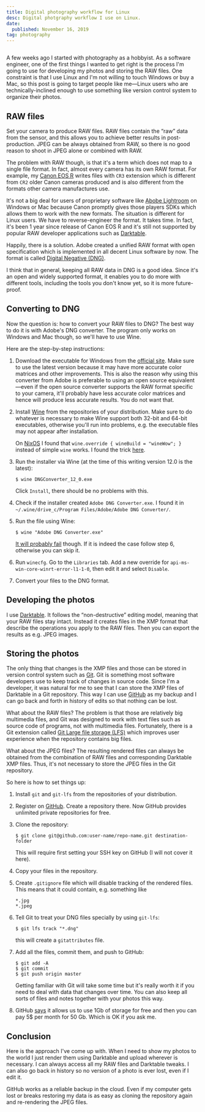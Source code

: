 ```yaml
---
title: Digital photography workflow for Linux
desc: Digital photgraphy workflow I use on Linux.
date:
  published: November 16, 2019
tag: photography
---
```


```toc
```

A few weeks ago I started with photography as a hobbyist. As a software
engineer, one of the first things I wanted to get right is the process I'm
going to use for developing my photos and storing the RAW files. One
constraint is that I use Linux and I'm not willing to touch Windows or buy a
Mac, so this post is going to target people like me—Linux users who are
technically-inclined enough to use something like version control system to
organize their photos.

## RAW files

Set your camera to produce RAW files. RAW files contain the “raw” data from
the sensor, and this allows you to achieve better results in
post-production. JPEG can be always obtained from RAW, so there is no good
reason to shoot in JPEG alone or combined with RAW.

The problem with RAW though, is that it's a term which does not map to a
single file format. In fact, almost every camera has its own RAW format. For
example, my [Canon EOS R][eos-r-settings] writes files with `CR3` extension
which is different from `CR2` older Canon cameras produced and is also
different from the formats other camera manufactures use.

It's not a big deal for users of proprietary software like [Abobe
Lightroom][lightroom] on Windows or Mac because Canon promptly gives those
players SDKs which allows them to work with the new formats. The situation
is different for Linux users. We have to reverse-engineer the format. It
takes time. In fact, it's been 1 year since release of Canon EOS R and it's
still not supported by popular RAW developer applications such as
[Darktable][darktable].

Happily, there is a solution. Adobe created a unified RAW format with open
specification which is implemented in all decent Linux software by now. The
format is called [Digital Negative (DNG)][dng].

I think that in general, keeping all RAW data in DNG is a good idea. Since
it's an open and widely supported format, it enables you to do more with
different tools, including the tools you don't know yet, so it is more
future-proof.

## Converting to DNG

Now the question is: how to convert your RAW files to DNG? The best way to
do it is with Adobe's DNG converter. The program only works on Windows and
Mac though, so we'll have to use Wine.

Here are the step-by-step instructions:

1. Download the executable for Windows from the [official
   site][dng-downloads]. Make sure to use the latest version because it may
   have more accurate color matrices and other improvements. This is also
   the reason why using this converter from Adobe is preferable to using an
   open source equivalent—even if the open source converter supports the RAW
   format specific to your camera, it'll probably have less accurate color
   matrices and hence will produce less accurate results. You do not want
   that.

2. Install [Wine][wine] from the repositories of your distribution. Make
   sure to do whatever is necessary to make Wine support both 32-bit and
   64-bit executables, otherwise you'll run into problems, e.g. the
   executable files may not appear after installation.

   On [NixOS][nixos] I found that `wine.override { wineBuild = "wineWow"; }`
   instead of simple `wine` works. I found the trick [here][nixos-wine].

3. Run the installer via Wine (at the time of this writing version 12.0 is
   the latest):

   ```
   $ wine DNGConverter_12_0.exe
   ```

   Click `Install`, there should be no problems with this.

4. Check if the installer created `Adobe DNG Converter.exe`. I found it in
   `~/.wine/drive_c/Program Files/Adobe/Adobe DNG Converter/`.

5. Run the file using Wine:

   ```
   $ wine "Adobe DNG Converter.exe"
   ```

   [It will probably fail][wine-bug] though. If it is indeed the case follow
   step 6, otherwise you can skip it.

6. Run `winecfg`. Go to the `Libraries` tab. Add a new override for
   `api-ms-win-core-winrt-error-l1-1-0`, then edit it and select `Disable`.

7. Convert your files to the DNG format.

## Developing the photos

I use [Darktable][darktable]. It follows the “non-destructive” editing
model, meaning that your RAW files stay intact. Instead it creates files in
the XMP format that describe the operations you apply to the RAW files. Then
you can export the results as e.g. JPEG images.

## Storing the photos

The only thing that changes is the XMP files and those can be stored in
version control system such as [Git][git]. Git is something most software
developers use to keep track of changes in source code. Since I'm a
developer, it was natural for me to see that I can store the XMP files of
Darktable in a Git repository. This way I can use [GitHub][github] as my
backup and I can go back and forth in history of edits so that nothing can
be lost.

What about the RAW files? The problem is that those are relatively big
multimedia files, and Git was designed to work with text files such as
source code of programs, not with multimedia files. Fortunately, there is a
Git extension called [Git Large file storage (LFS)][git-lfs] which improves
user experience when the repository contains big files.

What about the JPEG files? The resulting rendered files can always be
obtained from the combination of RAW files and corresponding Darktable XMP
files. Thus, it's not necessary to store the JPEG files in the Git
repository.

So here is how to set things up:

1. Install `git` and `git-lfs` from the repositories of your distribution.

2. Register on [GitHub][github]. Create a repository there. Now GitHub
   provides unlimited private repositories for free.

3. Clone the repository:

   ```
   $ git clone git@github.com:user-name/repo-name.git destination-folder
   ```

   This will require first setting your SSH key on GitHub (I will not cover
   it here).

4. Copy your files in the repository.

5. Create `.gitignore` file which will disable tracking of the rendered
   files. This means that it could contain, e.g. something like

   ```
   *.jpg
   *.jpeg
   ```

6. Tell Git to treat your DNG files specially by using `git-lfs`:

   ```
   $ git lfs track "*.dng"
   ```

   this will create a `gitattributes` file.

7. Add all the files, commit them, and push to GitHub:

   ```
   $ git add -A
   $ git commit
   $ git push origin master
   ```

   Getting familiar with Git will take some time but it's really worth it if
   you need to deal with data that changes over time. You can also keep all
   sorts of files and notes together with your photos this way.

8. GitHub [says][github-lfs-limits] it allows us to use 1Gb of storage for
   free and then you can pay 5$ per month for 50 Gb. Which is OK if you ask
   me.

## Conclusion

Here is the approach I've come up with. When I need to show my photos to the
world I just render them using Darktable and upload wherever is necessary. I
can always access all my RAW files and Darktable tweaks. I can also go back
in history so no version of a photo is ever lost, even if I edit it.

GitHub works as a reliable backup in the cloud. Even if my computer gets
lost or breaks restoring my data is as easy as cloning the repository again
and re-rendering the JPEG files.

[eos-r-settings]: /post/canon-eos-r-settings.html
[darktable]: https://www.darktable.org
[lightroom]: https://www.adobe.com/products/photoshop-lightroom.html
[dng]: https://helpx.adobe.com/photoshop/digital-negative.html
[dng-downloads]: https://helpx.adobe.com/photoshop/digital-negative.html#downloads
[wine]: https://www.winehq.org
[nixos]: https://nixos.org
[nixos-wine]: https://nixos.wiki/wiki/Wine
[wine-bug]: https://bugs.winehq.org/show_bug.cgi?id=46972
[git]: https://git-scm.com
[github]: https://github.com
[git-lfs]: https://git-lfs.github.com
[github-lfs-limits]: https://help.github.com/en/github/managing-large-files/about-storage-and-bandwidth-usage
